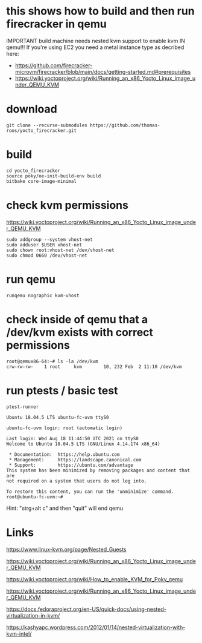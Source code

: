 # this shows how to build and then run firecracker in qemu


IMPORTANT build machine needs nested kvm support to enable kvm IN qemu!!!
If you're using EC2 you need a metal instance type as decribed here:
+ https://github.com/firecracker-microvm/firecracker/blob/main/docs/getting-started.md#prerequisites
+ https://wiki.yoctoproject.org/wiki/Running_an_x86_Yocto_Linux_image_under_QEMU_KVM

# download
```
git clone --recurse-submodules https://github.com/thomas-roos/yocto_firecracker.git
```

# build
```
cd yocto_firecracker
source poky/oe-init-build-env build
bitbake core-image-minimal
```

# check kvm permissions
https://wiki.yoctoproject.org/wiki/Running_an_x86_Yocto_Linux_image_under_QEMU_KVM
```
sudo addgroup --system vhost-net
sudo adduser $USER vhost-net
sudo chown root:vhost-net /dev/vhost-net
sudo chmod 0660 /dev/vhost-net
```

# run qemu
```
runqemu nographic kvm-vhost
```

# check inside of qemu that a /dev/kvm exists with correct permissions
```
root@qemux86-64:~# ls -la /dev/kvm
crw-rw-rw-    1 root     kvm        10, 232 Feb  2 11:10 /dev/kvm
```

# run ptests / basic test

```
ptest-runner
```
```
Ubuntu 18.04.5 LTS ubuntu-fc-uvm ttyS0

ubuntu-fc-uvm login: root (automatic login)

Last login: Wed Aug 18 11:44:50 UTC 2021 on ttyS0
Welcome to Ubuntu 18.04.5 LTS (GNU/Linux 4.14.174 x86_64)

 * Documentation:  https://help.ubuntu.com
 * Management:     https://landscape.canonical.com
 * Support:        https://ubuntu.com/advantage
This system has been minimized by removing packages and content that are
not required on a system that users do not log into.

To restore this content, you can run the 'unminimize' command.
root@ubuntu-fc-uvm:~# 
```
Hint: "strg+alt c" and then "quit" will end qemu

# Links
https://www.linux-kvm.org/page/Nested_Guests

https://wiki.yoctoproject.org/wiki/Running_an_x86_Yocto_Linux_image_under_QEMU_KVM

https://wiki.yoctoproject.org/wiki/How_to_enable_KVM_for_Poky_qemu

https://wiki.yoctoproject.org/wiki/Running_an_x86_Yocto_Linux_image_under_QEMU_KVM

https://docs.fedoraproject.org/en-US/quick-docs/using-nested-virtualization-in-kvm/

https://kashyapc.wordpress.com/2012/01/14/nested-virtualization-with-kvm-intel/
